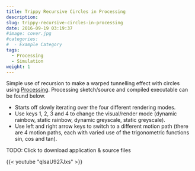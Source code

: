 ```yaml
---
title: Trippy Recursive Circles in Processing
description:
slug: trippy-recursive-circles-in-processing
date: 2016-09-19 03:19:37
#image: cover.jpg
#categories:
#  - Example Category
tags:
  - Processing
  - Simulation
weight: 1
---
```


Simple use of recursion to make a warped tunnelling effect with circles using [Processing](https://processing.org/).
Processing sketch/source and compiled executable can be found below.

- Starts off slowly iterating over the four different rendering modes.
- Use keys 1, 2, 3 and 4 to change the visual/render mode (dynamic rainbow, static rainbow, dynamic greyscale, static
  greyscale).
- Use left and right arrow keys to switch to a different motion path (there are 4 motion paths, each with varied use of
  the trigonometric functions sin, cos and tan).

TODO: Click to download application & source files

{{< youtube "qIsaU927Jxs" >}}